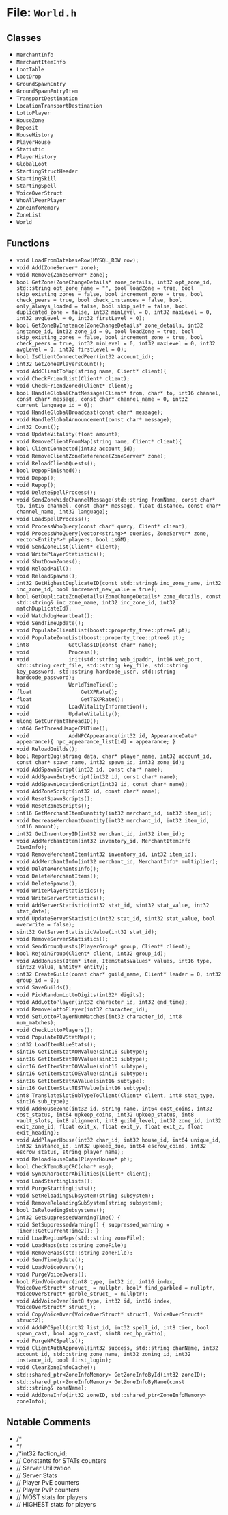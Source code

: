 # File: `World.h`

## Classes

- `MerchantInfo`
- `MerchantItemInfo`
- `LootTable`
- `LootDrop`
- `GroundSpawnEntry`
- `GroundSpawnEntryItem`
- `TransportDestination`
- `LocationTransportDestination`
- `LottoPlayer`
- `HouseZone`
- `Deposit`
- `HouseHistory`
- `PlayerHouse`
- `Statistic`
- `PlayerHistory`
- `GlobalLoot`
- `StartingStructHeader`
- `StartingSkill`
- `StartingSpell`
- `VoiceOverStruct`
- `WhoAllPeerPlayer`
- `ZoneInfoMemory`
- `ZoneList`
- `World`

## Functions

- `void LoadFromDatabaseRow(MYSQL_ROW row);`
- `void Add(ZoneServer* zone);`
- `void Remove(ZoneServer* zone);`
- `bool GetZone(ZoneChangeDetails* zone_details, int32 opt_zone_id, std::string opt_zone_name = "", bool loadZone = true, bool skip_existing_zones = false, bool increment_zone = true, bool check_peers = true, bool check_instances = false, bool only_always_loaded = false, bool skip_self = false, bool duplicated_zone = false, int32 minLevel = 0, int32 maxLevel = 0, int32 avgLevel = 0, int32 firstLevel = 0);`
- `bool GetZoneByInstance(ZoneChangeDetails* zone_details, int32 instance_id, int32 zone_id = 0, bool loadZone = true, bool skip_existing_zones = false, bool increment_zone = true, bool check_peers = true, int32 minLevel = 0, int32 maxLevel = 0, int32 avgLevel = 0, int32 firstLevel = 0);`
- `bool IsClientConnectedPeer(int32 account_id);`
- `int32 GetZonesPlayersCount();`
- `void AddClientToMap(string name, Client* client){`
- `void CheckFriendList(Client* client);`
- `void CheckFriendZoned(Client* client);`
- `bool HandleGlobalChatMessage(Client* from, char* to, int16 channel, const char* message, const char* channel_name = 0, int32 current_language_id = 0);`
- `void HandleGlobalBroadcast(const char* message);`
- `void HandleGlobalAnnouncement(const char* message);`
- `int32 Count();`
- `void UpdateVitality(float amount);`
- `void RemoveClientFromMap(string name, Client* client){`
- `bool ClientConnected(int32 account_id);`
- `void RemoveClientZoneReference(ZoneServer* zone);`
- `void ReloadClientQuests();`
- `bool DepopFinished();`
- `void Depop();`
- `void Repop();`
- `void DeleteSpellProcess();`
- `void SendZoneWideChannelMessage(std::string fromName, const char* to, int16 channel, const char* message, float distance, const char* channel_name, int32 language);`
- `void LoadSpellProcess();`
- `void ProcessWhoQuery(const char* query, Client* client);`
- `void ProcessWhoQuery(vector<string>* queries, ZoneServer* zone, vector<Entity*>* players, bool isGM);`
- `void SendZoneList(Client* client);`
- `void WritePlayerStatistics();`
- `void ShutDownZones();`
- `void ReloadMail();`
- `void ReloadSpawns();`
- `int32 GetHighestDuplicateID(const std::string& inc_zone_name, int32 inc_zone_id, bool increment_new_value = true);`
- `bool GetDuplicateZoneDetails(ZoneChangeDetails* zone_details, const std::string& inc_zone_name, int32 inc_zone_id, int32 matchDuplicateId);`
- `void WatchdogHeartbeat();`
- `void SendTimeUpdate();`
- `void	PopulateClientList(boost::property_tree::ptree& pt);`
- `void	PopulateZoneList(boost::property_tree::ptree& pt);`
- `int8				GetClassID(const char* name);`
- `void				Process();`
- `void				init(std::string web_ipaddr, int16 web_port, std::string cert_file, std::string key_file, std::string key_password, std::string hardcode_user, std::string hardcode_password);`
- `void				WorldTimeTick();`
- `float				GetXPRate();`
- `float				GetTSXPRate();`
- `void				LoadVitalityInformation();`
- `void				UpdateVitality();`
- `ulong GetCurrentThreadID();`
- `int64 GetThreadUsageCPUTime();`
- `void				AddNPCAppearance(int32 id, AppearanceData* appearance){ npc_appearance_list[id] = appearance; }`
- `void ReloadGuilds();`
- `bool ReportBug(string data, char* player_name, int32 account_id, const char* spawn_name, int32 spawn_id, int32 zone_id);`
- `void AddSpawnScript(int32 id, const char* name);`
- `void AddSpawnEntryScript(int32 id, const char* name);`
- `void AddSpawnLocationScript(int32 id, const char* name);`
- `void AddZoneScript(int32 id, const char* name);`
- `void ResetSpawnScripts();`
- `void ResetZoneScripts();`
- `int16 GetMerchantItemQuantity(int32 merchant_id, int32 item_id);`
- `void DecreaseMerchantQuantity(int32 merchant_id, int32 item_id, int16 amount);`
- `int32 GetInventoryID(int32 merchant_id, int32 item_id);`
- `void AddMerchantItem(int32 inventory_id, MerchantItemInfo ItemInfo);`
- `void RemoveMerchantItem(int32 inventory_id, int32 item_id);`
- `void AddMerchantInfo(int32 merchant_id, MerchantInfo* multiplier);`
- `void DeleteMerchantsInfo();`
- `void DeleteMerchantItems();`
- `void DeleteSpawns();`
- `void WritePlayerStatistics();`
- `void WriteServerStatistics();`
- `void AddServerStatistic(int32 stat_id, sint32 stat_value, int32 stat_date);`
- `void UpdateServerStatistic(int32 stat_id, sint32 stat_value, bool overwrite = false);`
- `sint32 GetServerStatisticValue(int32 stat_id);`
- `void RemoveServerStatistics();`
- `void SendGroupQuests(PlayerGroup* group, Client* client);`
- `bool RejoinGroup(Client* client, int32 group_id);`
- `void AddBonuses(Item* item, ItemStatsValues* values, int16 type, sint32 value, Entity* entity);`
- `int32 CreateGuild(const char* guild_name, Client* leader = 0, int32 group_id = 0);`
- `void SaveGuilds();`
- `void PickRandomLottoDigits(int32* digits);`
- `void AddLottoPlayer(int32 character_id, int32 end_time);`
- `void RemoveLottoPlayer(int32 character_id);`
- `void SetLottoPlayerNumMatches(int32 character_id, int8 num_matches);`
- `void CheckLottoPlayers();`
- `void PopulateTOVStatMap();`
- `int32 LoadItemBlueStats();`
- `sint16 GetItemStatAOMValue(sint16 subtype);`
- `sint16 GetItemStatTOVValue(sint16 subtype);`
- `sint16 GetItemStatDOVValue(sint16 subtype);`
- `sint16 GetItemStatCOEValue(sint16 subtype);`
- `sint16 GetItemStatKAValue(sint16 subtype);`
- `sint16 GetItemStatTESTValue(sint16 subtype);`
- `int8 TranslateSlotSubTypeToClient(Client* client, int8 stat_type, sint16 sub_type);`
- `void AddHouseZone(int32 id, string name, int64 cost_coins, int32 cost_status, int64 upkeep_coins, int32 upkeep_status, int8 vault_slots, int8 alignment, int8 guild_level, int32 zone_id, int32 exit_zone_id, float exit_x, float exit_y, float exit_z, float exit_heading);`
- `void AddPlayerHouse(int32 char_id, int32 house_id, int64 unique_id, int32 instance_id, int32 upkeep_due, int64 escrow_coins, int32 escrow_status, string player_name);`
- `void ReloadHouseData(PlayerHouse* ph);`
- `bool CheckTempBugCRC(char* msg);`
- `void SyncCharacterAbilities(Client* client);`
- `void LoadStartingLists();`
- `void PurgeStartingLists();`
- `void SetReloadingSubsystem(string subsystem);`
- `void RemoveReloadingSubSystem(string subsystem);`
- `bool IsReloadingSubsystems();`
- `int32 GetSuppressedWarningTime() {`
- `void SetSuppressedWarning() { suppressed_warning = Timer::GetCurrentTime2(); }`
- `void LoadRegionMaps(std::string zoneFile);`
- `void LoadMaps(std::string zoneFile);`
- `void RemoveMaps(std::string zoneFile);`
- `void SendTimeUpdate();`
- `void LoadVoiceOvers();`
- `void PurgeVoiceOvers();`
- `bool FindVoiceOver(int8 type, int32 id, int16 index, VoiceOverStruct* struct_ = nullptr, bool* find_garbled = nullptr, VoiceOverStruct* garble_struct_ = nullptr);`
- `void AddVoiceOver(int8 type, int32 id, int16 index, VoiceOverStruct* struct_);`
- `void CopyVoiceOver(VoiceOverStruct* struct1, VoiceOverStruct* struct2);`
- `void AddNPCSpell(int32 list_id, int32 spell_id, int8 tier, bool spawn_cast, bool aggro_cast, sint8 req_hp_ratio);`
- `void PurgeNPCSpells();`
- `void ClientAuthApproval(int32 success, std::string charName, int32 account_id, std::string zone_name, int32 zoning_id, int32 instance_id, bool first_login);`
- `void ClearZoneInfoCache();`
- `std::shared_ptr<ZoneInfoMemory> GetZoneInfoById(int32 zoneID);`
- `std::shared_ptr<ZoneInfoMemory> GetZoneInfoByName(const std::string& zoneName);`
- `void AddZoneInfo(int32 zoneID, std::shared_ptr<ZoneInfoMemory> zoneInfo);`

## Notable Comments

- /*
- */
- /*int32	faction_id;
- // Constants for STATs counters
- // Server Utilization
- // Server Stats
- // Player PvE counters
- // Player PvP counters
- // MOST stats for players
- // HIGHEST stats for players
